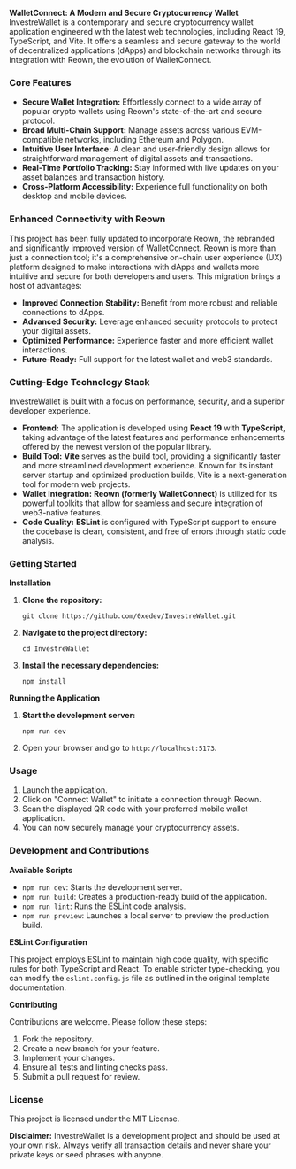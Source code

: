 
**WalletConnect: A Modern and Secure Cryptocurrency Wallet**
InvestreWallet is a contemporary and secure cryptocurrency wallet application engineered with the latest web technologies, including React 19, TypeScript, and Vite. It offers a seamless and secure gateway to the world of decentralized applications (dApps) and blockchain networks through its integration with Reown, the evolution of WalletConnect.

### **Core Features**

*   **Secure Wallet Integration:** Effortlessly connect to a wide array of popular crypto wallets using Reown's state-of-the-art and secure protocol.
*   **Broad Multi-Chain Support:** Manage assets across various EVM-compatible networks, including Ethereum and Polygon.
*   **Intuitive User Interface:** A clean and user-friendly design allows for straightforward management of digital assets and transactions.
*   **Real-Time Portfolio Tracking:** Stay informed with live updates on your asset balances and transaction history.
*   **Cross-Platform Accessibility:** Experience full functionality on both desktop and mobile devices.

### **Enhanced Connectivity with Reown**

This project has been fully updated to incorporate Reown, the rebranded and significantly improved version of WalletConnect. Reown is more than just a connection tool; it's a comprehensive on-chain user experience (UX) platform designed to make interactions with dApps and wallets more intuitive and secure for both developers and users. This migration brings a host of advantages:

*   **Improved Connection Stability:** Benefit from more robust and reliable connections to dApps.
*   **Advanced Security:** Leverage enhanced security protocols to protect your digital assets.
*   **Optimized Performance:** Experience faster and more efficient wallet interactions.
*   **Future-Ready:** Full support for the latest wallet and web3 standards.

### **Cutting-Edge Technology Stack**

InvestreWallet is built with a focus on performance, security, and a superior developer experience.

*   **Frontend:** The application is developed using **React 19** with **TypeScript**, taking advantage of the latest features and performance enhancements offered by the newest version of the popular library.
*   **Build Tool:** **Vite** serves as the build tool, providing a significantly faster and more streamlined development experience. Known for its instant server startup and optimized production builds, Vite is a next-generation tool for modern web projects.
*   **Wallet Integration:** **Reown (formerly WalletConnect)** is utilized for its powerful toolkits that allow for seamless and secure integration of web3-native features.
*   **Code Quality:** **ESLint** is configured with TypeScript support to ensure the codebase is clean, consistent, and free of errors through static code analysis.

### **Getting Started**

**Installation**

1.  **Clone the repository:**
    ```
    git clone https://github.com/0xedev/InvestreWallet.git
    ```
2.  **Navigate to the project directory:**
    ```
    cd InvestreWallet
    ```
3.  **Install the necessary dependencies:**
    ```
    npm install
    ```

**Running the Application**

1.  **Start the development server:**
    ```
    npm run dev
    ```
2.  Open your browser and go to `http://localhost:5173`.

### **Usage**

1.  Launch the application.
2.  Click on "Connect Wallet" to initiate a connection through Reown.
3.  Scan the displayed QR code with your preferred mobile wallet application.
4.  You can now securely manage your cryptocurrency assets.

### **Development and Contributions**

**Available Scripts**

*   `npm run dev`: Starts the development server.
*   `npm run build`: Creates a production-ready build of the application.
*   `npm run lint`: Runs the ESLint code analysis.
*   `npm run preview`: Launches a local server to preview the production build.

**ESLint Configuration**

This project employs ESLint to maintain high code quality, with specific rules for both TypeScript and React. To enable stricter type-checking, you can modify the `eslint.config.js` file as outlined in the original template documentation.

**Contributing**

Contributions are welcome. Please follow these steps:

1.  Fork the repository.
2.  Create a new branch for your feature.
3.  Implement your changes.
4.  Ensure all tests and linting checks pass.
5.  Submit a pull request for review.

### **License**

This project is licensed under the MIT License.

**Disclaimer:** InvestreWallet is a development project and should be used at your own risk. Always verify all transaction details and never share your private keys or seed phrases with anyone.
